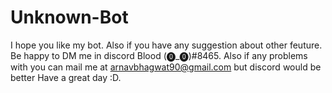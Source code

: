 # Unknown-Bot
I hope you like my bot.
Also if you have any suggestion about other feuture.
Be happy to DM me in discord Blood (⓿_⓿)#8465.
Also if any problems with you can mail me at arnavbhagwat90@gmail.com but discord would be better
Have a great day :D.

